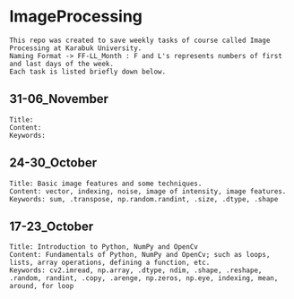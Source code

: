 # ImageProcessing
	This repo was created to save weekly tasks of course called Image Processing at Karabuk University.
	Naming Format -> FF-LL_Month : F and L's represents numbers of first and last days of the week. 
	Each task is listed briefly down below.

## 31-06_November
	Title: 
	Content: 
	Keywords:

## 24-30_October
	Title: Basic image features and some techniques.
	Content: vector, indexing, noise, image of intensity, image features.
	Keywords: sum, .transpose, np.random.randint, .size, .dtype, .shape

## 17-23_October
	Title: Introduction to Python, NumPy and OpenCv
	Content: Fundamentals of Python, NumPy and OpenCv; such as loops, lists, array operations, defining a function, etc.
	Keywords: cv2.imread, np.array, .dtype, ndim, .shape, .reshape, .random, randint, .copy, .arenge, np.zeros, np.eye, indexing, mean, around, for loop

